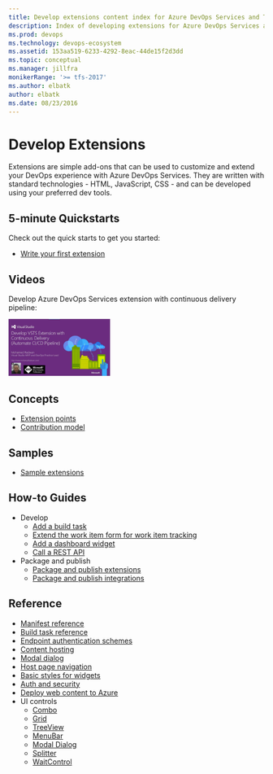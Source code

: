 ```yaml
---
title: Develop extensions content index for Azure DevOps Services and TFS  
description: Index of developing extensions for Azure DevOps Services and Team Foundation Server
ms.prod: devops
ms.technology: devops-ecosystem
ms.assetid: 153aa519-6233-4292-8eac-44de15f2d3dd
ms.topic: conceptual
ms.manager: jillfra
monikerRange: '>= tfs-2017'
ms.author: elbatk
author: elbatk
ms.date: 08/23/2016
---
```


# Develop Extensions

Extensions are simple add-ons that can be used to customize and extend your DevOps experience with Azure DevOps Services. They are written with standard technologies - HTML, JavaScript, CSS - and can be developed using your preferred dev tools.

<a name ="customApps"/>

## 5-minute Quickstarts 
Check out the quick starts to get you started:
* [Write your first extension](get-started/node.md)

## Videos

Develop Azure DevOps Services extension with continuous delivery pipeline:

<a href="https://www.youtube.com/watch?v=uzQFvYY0xiM&list=PLe14MLC-Nwy6saThL6NSv2rTtFNpkvfp3" target="_blank"><img src="_img/develop-extension-video.png" alt="Develop Extensions" width="200" /></a>

## Concepts
* [Extension points](reference/targets/overview.md)
* [Contribution model](develop/contributions-overview.md)

## Samples
* [Sample extensions](develop/samples-overview.md)

## How-to Guides
* Develop
    * [Add a build task](develop/add-build-task.md)
    * [Extend the work item form for work item tracking](develop/add-workitem-extension.md)
    * [Add a dashboard widget](develop/add-dashboard-widget.md)
    * [Call a REST API](develop/call-rest-api.md)
* Package and publish
    * [Package and publish extensions](publish/overview.md)
    * [Package and publish integrations](publish/integration.md)

## Reference
* [Manifest reference](develop/manifest.md)
* [Build task reference](develop/integrate-build-task.md)
* [Endpoint authentication schemes](develop/auth-schemes.md)
* [Content hosting](develop/static-content.md)
* [Modal dialog](develop/using-host-dialog.md)
* [Host page navigation](develop/host-navigation.md)
* [Basic styles for widgets](develop/styles-from-widget-sdk.md)
* [Auth and security](develop/auth.md)
* [Deploy web content to Azure](publish/publish-azure.md)
* UI controls
    * [Combo](reference/client/controls/combo.md)
    * [Grid](reference/client/controls/grid.md)
    * [TreeView](reference/client/controls/tree.md)
    * [MenuBar](reference/client/controls/menubar.md)
    * [Modal Dialog](reference/client/controls/modaldialog.md)
    * [Splitter](reference/client/controls/splitter.md)
    * [WaitControl](reference/client/controls/waitcontrol.md)



